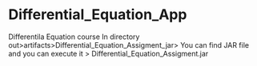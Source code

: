 # Differential_Equation_App
Differentila Equation course
In directory out>artifacts>Differential_Equation_Assigment_jar>
You can find JAR file and you can execute it > Differential_Equation_Assigment.jar
